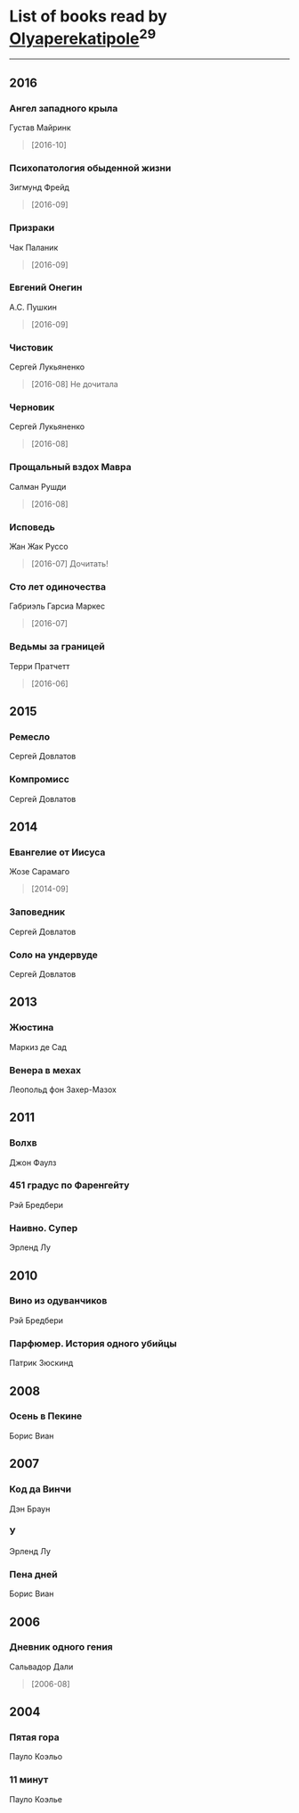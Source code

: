 # List of books read by [Olyaperekatipole](http://vk.com/id1236741)<sup>29</sup>
---

## 2016

### Ангел западного крыла
Густав Майринк
> [2016-10] 


### Психопатология обыденной жизни
Зигмунд Фрейд
> [2016-09] 


### Призраки
Чак Паланик
> [2016-09] 


### Евгений Онегин
А.С. Пушкин
> [2016-09] 


### Чистовик
Сергей Лукьяненко
> [2016-08] Не дочитала


### Черновик
Сергей Лукьяненко
> [2016-08] 


### Прощальный вздох Мавра
Салман Рушди
> [2016-08] 


### Исповедь
Жан Жак Руссо
> [2016-07] Дочитать!


### Сто лет одиночества
Габриэль Гарсиа Маркес
> [2016-07] 


### Ведьмы за границей
Терри Пратчетт
> [2016-06] 



## 2015

### Ремесло
Сергей Довлатов


### Компромисс
Сергей Довлатов



## 2014

### Евангелие от Иисуса
Жозе Сарамаго
> [2014-09] 


### Заповедник
Сергей Довлатов


### Соло на ундервуде
Сергей Довлатов



## 2013

### Жюстина
Маркиз де Сад


### Венера в мехах
Леопольд фон Захер-Мазох



## 2011

### Волхв
Джон Фаулз


### 451 градус по Фаренгейту
Рэй Бредбери


### Наивно. Супер
Эрленд Лу



## 2010

### Вино из одуванчиков
Рэй Бредбери


### Парфюмер. История одного убийцы
Патрик Зюскинд



## 2008

### Осень в Пекине
Борис Виан



## 2007

### Код да Винчи
Дэн Браун


### У
Эрленд Лу


### Пена дней
Борис Виан



## 2006

### Дневник одного гения
Сальвадор Дали
> [2006-08] 



## 2004

### Пятая гора
Пауло Коэльо


### 11 минут
Пауло Коэлье



